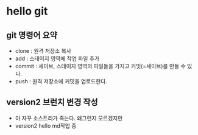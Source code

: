  # hello git

## git 명령어 요약

- clone : 원격 저장소 복사
- add : 스테이지 영역에 작업 파일 추가
- commit : 세이브, 스테이지 영역의 파일들을 가지고 커밋(=세이브)를 만들 수 있다.
- push : 원격 저장소에 커밋을 업로드한다.

## version2 브런치 변경 작성

- 아 자꾸 소스트리가 죽는다. 왜그런지 모르겠지만
- version2 hello md작업 중